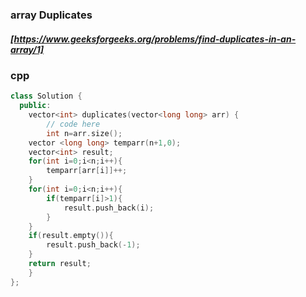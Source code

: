### array Duplicates
##### [https://www.geeksforgeeks.org/problems/find-duplicates-in-an-array/1]
### cpp
```cpp
class Solution {
  public:
    vector<int> duplicates(vector<long long> arr) {
        // code here
        int n=arr.size();
    vector <long long> temparr(n+1,0);
    vector<int> result;
    for(int i=0;i<n;i++){
        temparr[arr[i]]++;
    }
    for(int i=0;i<n;i++){
        if(temparr[i]>1){
            result.push_back(i);
        }
    }
    if(result.empty()){
        result.push_back(-1);
    }
    return result;
    }
};
```
